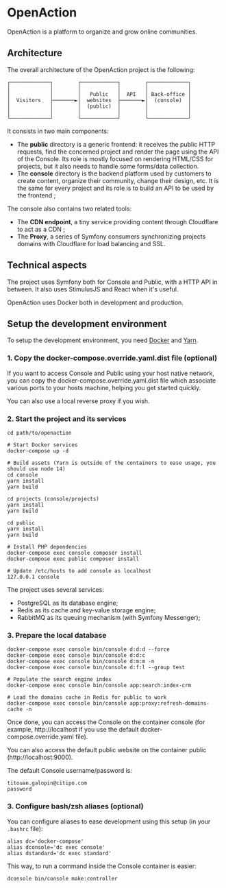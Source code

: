 # OpenAction

OpenAction is a platform to organize and grow online communities.

## Architecture

The overall architecture of the OpenAction project is the following:

```
┌─────────────┐        ┌────────────┐        ┌─────────────┐
│             │        │            │        │             │
│             │        │   Public   │  API   │ Back-office │
│  Visitors   ├───────►│  websites  ├───────►│  (console)  │
│             │        │  (public)  │        │             │
│             │        │            │        │             │
└─────────────┘        └────────────┘        └─────────────┘
```

It consists in two main components:

* The **public** directory is a generic frontend: it receives the public HTTP
  requests, find the concerned project and render the page using the API of 
  the Console. Its role is mostly focused on rendering HTML/CSS for projects, 
  but it also needs to handle some forms/data collection.
* The **console** directory is the backend platform used by customers to create 
  content, organize their community, change their design, etc. It is the same for
  every project and its role is to build an API to be used by the frontend ;
  
The console also contains two related tools:

* The **CDN endpoint**, a tiny service providing content through Cloudflare 
  to act as a CDN ;
* The **Proxy**, a series of Symfony consumers synchronizing projects domains
  with Cloudflare for load balancing and SSL.
  
## Technical aspects

The project uses Symfony both for Console and Public, with a HTTP API in between.
It also uses StimulusJS and React when it's useful.

OpenAction uses Docker both in development and production.

## Setup the development environment

To setup the development environment, you need [Docker](https://docs.docker.com/get-docker/) 
and [Yarn](https://classic.yarnpkg.com/en/docs/install).

### 1. Copy the docker-compose.override.yaml.dist file (optional)

If you want to access Console and Public using your host native network,
you can copy the docker-compose.override.yaml.dist file which associate
various ports to your hosts machine, helping you get started quickly.

You can also use a local reverse proxy if you wish.

### 2. Start the project and its services

```
cd path/to/openaction

# Start Docker services
docker-compose up -d

# Build assets (Yarn is outside of the containers to ease usage, you should use node 14)
cd console
yarn install
yarn build

cd projects (console/projects)
yarn install
yarn build

cd public
yarn install
yarn build

# Install PHP dependencies
docker-compose exec console composer install
docker-compose exec public composer install

# Update /etc/hosts to add console as localhost
127.0.0.1 console
```

The project uses several services:

* PostgreSQL as its database engine;
* Redis as its cache and key-value storage engine;
* RabbitMQ as its queuing mechanism (with Symfony Messenger);

### 3. Prepare the local database

```
docker-compose exec console bin/console d:d:d --force
docker-compose exec console bin/console d:d:c
docker-compose exec console bin/console d:m:m -n
docker-compose exec console bin/console d:f:l --group test

# Populate the search engine index
docker-compose exec console bin/console app:search:index-crm

# Load the domains cache in Redis for public to work
docker-compose exec console bin/console app:proxy:refresh-domains-cache -n
```

Once done, you can access the Console on the container console
(for example, http://localhost if you use the default docker-compose.override.yaml file).

You can also access the default public website on the container public (http://localhost:9000).

The default Console username/password is:

```
titouan.galopin@citipo.com
password
```

### 3. Configure bash/zsh aliases (optional)

You can configure aliases to ease development using this setup (in your `.bashrc` file):

```
alias dc='docker-compose'
alias dconsole='dc exec console'
alias dstandard='dc exec standard'
```

This way, to run a command inside the Console container is easier:

```
dconsole bin/console make:controller 
```

